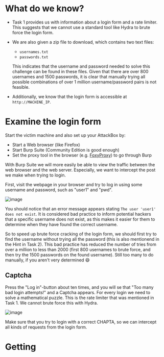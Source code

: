 # What do we know?

- Task 1 provides us with information about a login form and a rate limiter. This suggests that we cannot use a standard tool like Hydra to brute force the login form.

- We are also given a zip file to download, which contains two text files:
  - `usernames.txt`
  - `passwords.txt`

  This indicates that the username and password needed to solve this challenge can be found in these files. Given that there are over 800 usernames and 1500 passwords, it is clear that manually trying all possible combinations of over 1 million username/password pairs is not feasible.
  
- Additionally, we know that the login form is accessible at `http://MACHINE_IP`.

# Examine the login form
Start the victim machine and also set up your AttackBox by: 
- Start a Web browser (like Firefox) 
- Start Burp Suite (Community Edition is good enough)
- Set the proxy tool in the browser (e.g. [FoxyProxy](https://addons.mozilla.org/en-US/firefox/addon/foxyproxy-standard/)) to go through Burp

With Burp Suite we will more easily be able to view the traffic between the web browser and the web server. Especially, we want to intercept the post we make when trying to login.

First, visit the webpage in your browser and try to log in using some username and password, such as "user1" and "pwd". 

![image](https://user-images.githubusercontent.com/6702854/236620094-bb825a71-0451-4eef-abf1-927bfb8f9ccd.png)


You should notice that an error message appears stating ``The user 'user1' does not exist``. It is considered bad practice to inform potential hackers that a specific username does not exist, as this makes it easier for them to determine when they have found the correct username. 

So to speed up brute force cracking of the login form, we should first try to find the username without trying all the password (this is also mentionend in the Hint in Task 2). This bad practice has reduced the number of tries from over a million to less than 2000 (first 800 usernames to brute force, and then try the 1500 passwords on the found username). Still too many to do manually, if you aren't very determined 😄

## Captcha

Press the "Log in"-button about ten times, and you will se that "Too many bad login attempts!" and a Captcha appears. For every login we need to solve a mathematical puzzle. This is the rate limiter that was mentioned in Task 1. We cannot brute force this with Hydra. 

![image](https://user-images.githubusercontent.com/6702854/236621346-f88dfee3-1ba9-428c-8dde-6dcd52157071.png)


Make sure that you try to login with a correct CHAPTA, so we can intercept all kinds of requests from the login form.

# Getting 
